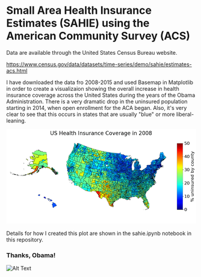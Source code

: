 # Small Area Health Insurance Estimates (SAHIE) using the American Community Survey (ACS)

Data are available through the United States Census Bureau website.

https://www.census.gov/data/datasets/time-series/demo/sahie/estimates-acs.html

I have downloaded the data fro 2008-2015 and used Basemap in Matplotlib in order to create a visualizaion showing the overall increase in health insurance coverage across the United States during the years of the Obama Administration. There is a very dramatic drop in the uninsured population starting in 2014, when open enrollment for the ACA began. Also, it's very clear to see that this occurs in states that are usually "blue" or more liberal-leaning.

![Alt Text](https://raw.githubusercontent.com/tracijo32/health_insurance_demographics/master/coverage_by_year.gif)

Details for how I created this plot are shown in the sahie.ipynb notebook in this repository.

### Thanks, Obama!

![Alt Text](https://media.giphy.com/media/2gxvLAo2N5CYU/giphy.gif)
